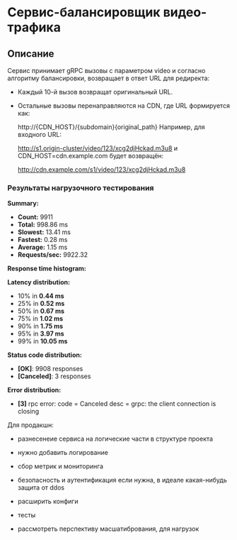 # Сервис-балансировщик видео-трафика

## Описание

Cервис принимает gRPC вызовы с параметром video и согласно алгоритму
балансировки, возвращает в ответ URL для редиректа:

- Каждый 10-й вызов возвращат оригинальный URL.

- Остальные вызовы перенаправляются на CDN, где URL формируется как:

  http://{CDN_HOST}/{subdomain}{original_path} Например, для входного URL:

  http://s1.origin-cluster/video/123/xcg2djHckad.m3u8 и CDN_HOST=cdn.example.com
  будет возвращён:

  http://cdn.example.com/s1/video/123/xcg2djHckad.m3u8

### Результаты нагрузочного тестирования

**Summary:**

- **Count:** 9911
- **Total:** 998.86 ms
- **Slowest:** 13.41 ms
- **Fastest:** 0.28 ms
- **Average:** 1.15 ms
- **Requests/sec:** 9922.32

**Response time histogram:**

**Latency distribution:**

- 10% in **0.44 ms**
- 25% in **0.52 ms**
- 50% in **0.67 ms**
- 75% in **1.02 ms**
- 90% in **1.75 ms**
- 95% in **3.97 ms**
- 99% in **10.05 ms**

**Status code distribution:**

- **[OK]**: 9908 responses
- **[Canceled]**: 3 responses

**Error distribution:**

- **[3]** rpc error: code = Canceled desc = grpc: the client connection is
  closing

Для продакшн:

- разнесенеие сервиса на логические части в структуре проекта

- нужно добавить логирование

- сбор метрик и мониторинга

- безопасность и аутентификация если нужна, в идеале какая-нибудь защита от ddos

- расширить конфиги

- тесты

- рассмотреть перспективу масшатибрования, для нагрузок


